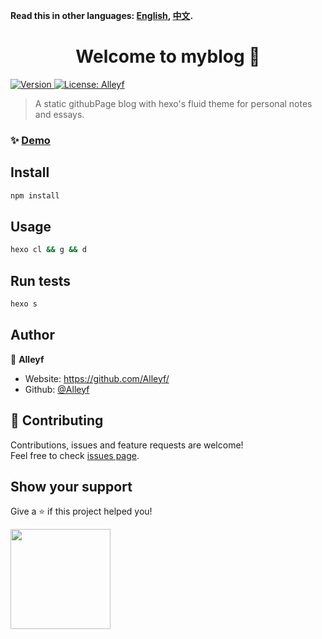 **Read this in other languages: [English](README.md), [中文](README_zh.md).**

<h1 align="center">Welcome to myblog 👋</h1>
<p>
  <a href="https://www.npmjs.com/package/myblog" target="_blank">
    <img alt="Version" src="https://img.shields.io/npm/v/myblog.svg">
  </a>
  <a href="#" target="_blank">
    <img alt="License: Alleyf" src="https://img.shields.io/badge/License-Alleyf-yellow.svg" />
  </a>
</p>

> A static githubPage blog with hexo's fluid theme for personal notes and essays.


### ✨ [Demo](https://alleyf.github.io/)

## Install

```sh
npm install
```

## Usage

```sh
hexo cl && g && d
```

## Run tests

```sh
hexo s
```

## Author

👤 **Alleyf**

* Website: https://github.com/Alleyf/
* Github: [@Alleyf](https://github.com/Alleyf)

## 🤝 Contributing

Contributions, issues and feature requests are welcome!<br />Feel free to check [issues page](https://github.com/Alleyf/alleyf.github.io/issues). 

## Show your support

Give a ⭐️ if this project helped you!

<a href="https://www.patreon.com/Alleyf">
  <img src="https://c5.patreon.com/external/logo/become_a_patron_button@2x.png" width="160">
</a>
